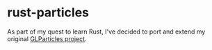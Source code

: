 # rust-particles

As part of my quest to learn Rust, I've decided to port and extend my original [GLParticles project](https://github.com/AlexEne/GL_Particles).

